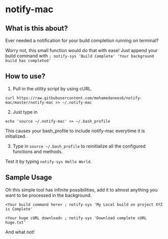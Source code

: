 # notify-mac
<h2> What is this about? </h2>

Ever needed a notification for your build completion running on terminal?

Worry not, this small function would do that with ease! Just append your build command with `; notify-sys 'Build Complete' 'Your background build has completed'`

<h2>How to use? </h2>

1. Pull in the utility script by using cURL.

`curl https://raw.githubusercontent.com/mohamedanees6/notify-mac/master/notify-mac >> ~/.notify-mac`

2. Just type in 

`echo 'source ~/.notify-mac' >> ~/.bash_profile`

This causes your bash_profile to include notify-mac everytime it is initialized.

3. Type in `source ~/.bash_profile` to reinitialize all the configured functions and methods.

Test it by typing `notify-sys Hello World`.

<h2> Sample Usage </h2>

Oh this simple tool has infinite possibilities, add it to almost anything you want to be processed in the background.

`<Your build command here> ; notify-sys 'My Local build on project XYZ is Complete'`


`<Your huge cURL download> ; notify-sys 'Download complete cURL huge.txt'`

And what not!
